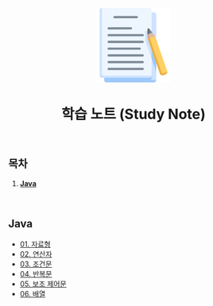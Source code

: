 <div align="center">
  <br />
  <img src="./images/note.png" alt="Note 이미지" width="150px" />
  <br />
  <h1>학습 노트 (Study Note)</h1>
  <br />
</div>

## 목차

1. [**Java**](#Java)


<br />

## Java

- [01. 자료형](https://github.com/taehvvan/study-note/blob/main/Java/01.%20%EC%9E%90%EB%A3%8C%ED%98%95.md)
- [02. 연산자](https://github.com/taehvvan/study-note/blob/main/Java/02.%20%EC%97%B0%EC%82%B0%EC%9E%90.md)
- [03. 조건문](https://github.com/taehvvan/study-note/blob/main/Java/03.%20%EC%A1%B0%EA%B1%B4%EB%AC%B8.md)
- [04. 반복문](https://github.com/taehvvan/study-note/blob/main/Java/04.%20%EB%B0%98%EB%B3%B5%EB%AC%B8.md)
- [05. 보조 제어문](https://github.com/taehvvan/study-note/blob/main/Java/05.%20%EB%B3%B4%EC%A1%B0%20%EC%A0%9C%EC%96%B4%EB%AC%B8.md)
- [06. 배열](https://github.com/taehvvan/study-note/blob/main/Java/06.%20%EB%B0%B0%EC%97%B4.md)

<br />
